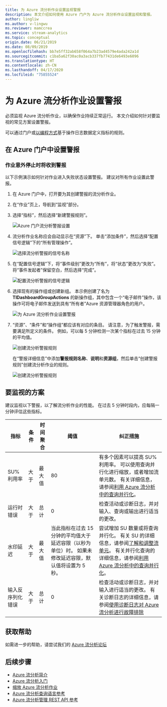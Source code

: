 ```yaml
---
title: 为 Azure 流分析作业设置监视警报
description: 本文介绍如何使用 Azure 门户为 Azure 流分析作业设置监视和警报。
author: lingliw
ms.author: v-lingwu
ms.reviewer: mamccrea
ms.service: stream-analytics
ms.topic: conceptual
origin.date: 06/21/2019
ms.date: 08/09/2019
ms.openlocfilehash: bb7e5ff32ab658f064a7b23ad4579e4ada242a1d
ms.sourcegitcommit: c1ba5a62f30ac0a3acb337fb77431de6493e6096
ms.translationtype: HT
ms.contentlocale: zh-CN
ms.lasthandoff: 04/17/2020
ms.locfileid: "75855524"
---
```

# <a name="set-up-alerts-for-azure-stream-analytics-jobs"></a>为 Azure 流分析作业设置警报

必须监视 Azure 流分析作业，以确保作业持续正常运行。 本文介绍如何针对要监视的常见方案设置警报。 

可以通过门户或[以编程方式](https://code.msdn.microsoft.com/windowsazure/Receive-Email-Notifications-199e2c9a)基于操作日志数据定义指标的规则。

## <a name="set-up-alerts-in-the-azure-portal"></a>在 Azure 门户中设置警报
### <a name="get-alerted-when-a-job-stops-unexpectedly"></a>作业意外停止时将收到警报

以下示例演示如何针对作业进入失败状态设置警报。 建议对所有作业设置此警报。

1. 在 Azure 门户中，打开要为其创建警报的流分析作业。

2. 在“作业”页上，导航到“监视”部分。    

3. 选择“指标”，然后选择“新建警报规则”。  

   ![Azure 门户流分析警报设置](./media/stream-analytics-set-up-alerts/stream-analytics-set-up-alerts.png)  

4. 流分析作业名称应会自动显示在“资源”下。  单击“添加条件”，然后选择“配置信号逻辑”下的“所有管理操作”。   

   ![选择流分析警报的信号名称](./media/stream-analytics-set-up-alerts/stream-analytics-condition-signal.png)  

5. 在“配置信号逻辑”下，将“事件级别”更改为“所有”，将“状态”更改为“失败”。      将“事件发起者”保留空白，然后选择“完成”。  

   ![配置流分析警报的信号逻辑](./media/stream-analytics-set-up-alerts/stream-analytics-configure-signal-logic.png) 

6. 选择现有的操作组或创建新组。 本示例创建了名为 **TIDashboardGroupActions** 的新操作组，其中包含一个“电子邮件”操作，该操作可将电子邮件发送到具有“所有者”Azure 资源管理器角色的用户。  

   ![为 Azure 流分析作业设置警报](./media/stream-analytics-set-up-alerts/stream-analytics-add-group-email-action.png)

7. “资源”、“条件”和“操作组”都应该有对应的条目。    请注意，为了触发警报，需要满足所定义的条件。 例如，可以每 5 分钟检测一次某个指标在过去 15 分钟的平均值。

   ![创建流分析警报规则](./media/stream-analytics-set-up-alerts/stream-analytics-create-alert-rule-2.png)

   在“警报详细信息”中添加**警报规则名称**、**说明**和**资源组**，然后单击“创建警报规则”创建流分析作业的规则。  

   ![创建流分析警报规则](./media/stream-analytics-set-up-alerts/stream-analytics-create-alert-rule.png)
   
## <a name="scenarios-to-monitor"></a>要监视的方案

建议监视以下警报，以了解流分析作业的性能。 在过去 5 分钟时段内，应每隔一分钟评估这些指标。

|指标|条件|时间聚合|阈值|纠正措施|
|-|-|-|-|-|
|SU% 利用率|大于|最大值|80|有多个因素可以提高 SU% 利用率。 可以使用查询并行化进行缩放，或者增加流单元数。 有关详细信息，请参阅[利用 Azure 流分析中的查询并行化](stream-analytics-parallelization.md)。|
|运行时错误|大于|总计|0|检查活动或诊断日志，并对输入、查询或输出进行适当的更改。|
|水印延迟|大于|最大值|当此指标在过去 15 分钟的平均值大于延迟容限（以秒为单位）时。 如果未修改延迟容限，默认值将设置为 5 秒。|尝试增加 SU 数量或将查询并行化。 有关 SU 的详细信息，请参阅[了解和调整流单元](stream-analytics-streaming-unit-consumption.md#how-many-sus-are-required-for-a-job)。 有关并行化查询的详细信息，请参阅[利用 Azure 流分析中的查询并行化](stream-analytics-parallelization.md)。|
|输入反序列化错误|大于|总计|0|检查活动或诊断日志，并对输入进行适当的更改。 有关诊断日志的详细信息，请参阅[使用诊断日志对 Azure 流分析进行故障排除](stream-analytics-job-diagnostic-logs.md)|

## <a name="get-help"></a>获取帮助
如需进一步的帮助，请尝试我们的 [Azure 流分析论坛](https://www.azure.cn/support/contact/)

## <a name="next-steps"></a>后续步骤
* [Azure 流分析简介](stream-analytics-introduction.md)
* [Azure 流分析入门](stream-analytics-get-started.md)
* [缩放 Azure 流分析作业](stream-analytics-scale-jobs.md)
* [Azure 流分析查询语言参考](https://msdn.microsoft.com/library/azure/dn834998.aspx)
* [Azure 流分析管理 REST API 参考](https://msdn.microsoft.com/library/azure/dn835031.aspx)

<!-- Update_Description: update meta properties -->